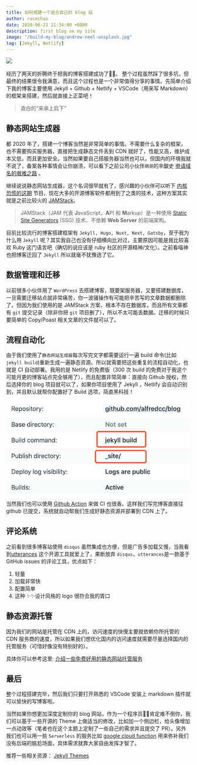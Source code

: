 ```yaml
---
title: 如何搭建一个适合自己的 blog 站
author: racechao
date: 2020-06-21 21:34:00 +0800
description: first blog on my site
image: "/build-my-blog/andrew-neel-unsplash.jpg"
tag: [Jekyll, Netlify]
---
```

<img src="/build-my-blog/andrew-neel-unsplash.jpg">

经历了两天的折腾终于把我的博客搭建成功了👏🧨。
整个过程虽然踩了很多坑，但最终的结果很令我满意，而且这个过程也是一个非常值得分享的事情。先简单介绍下我的博客主要使用 Jekyll + Github + Netlify + VSCode（用来写 Markdown）的框架来搭建，然后就直接上正菜吧！

> 直白的“来承上启下”

## 静态网站生成器

都 2020 年了，搭建一个博客当然是非常简单的事情。不需要什么复杂的框架，也不需要购买服务器，直接把生成静态文件丢到 CDN 就好了，性能又高，维护成本又低，而且更加安全。当然如果要自己搭服务器当然也可以，但国内的环境我就不说了，备案各种事情会让你崩溃，可以看下之前公司小伙伴`萌哥`的辛酸史 [申请域名的艰难之路](https://mengtnt.com/2020/02/11/submit-domain.html) 。

继续说说静态网站生成器，这个名词很早就有了，感兴趣的小伙伴可以听下 [内核恐慌的这期](https://pan.icu/3) 节目。现在大多的开源博客软件都用到了之类的技术，这种方案其实就是之前比较火的 [JAMStack](https://jamstack.org/)。

> JAMStack（JAM 代表 **J**avaScript，**A**PI 和 **M**arkup）是一种使用 [Static Site Generators](https://link.zhihu.com/?target=https%3A//www.staticgen.com/) (SSG) 技术、不依赖 **Web Server** 的前端架构。 

目前比较流行的博客搭建框架有 `Jekyll, Hugo, Nuxt, Next, Gatsby`，至于我为什么用 `Jekyll` 呢？其实我自己也没有仔细横向比对过，主要原因可能是我比较喜欢 Ruby 这门语言吧（确切的说应该是 ruby 社区的开源精神/文化）。之前看喵神也把博客迁回了 `Jekyll` 所以就毫不犹豫选了它。

## 数据管理和迁移

以前很多小伙伴用了 `WordPress` 去搭建博客，既要架服务器，又要搭建数据库，一旦需要迁移站点就非常痛苦，你一波骚操作有可能把辛苦写的文章数据都删除了。但因为我们使用的是 JAMStack 方案，根本不存在数据库，而且所有文章都有 `git` 提交记录（除非你把 `git` 项目删了），所以不太可能丢数据。迁移的时候只要简单的 Copy/Poast 相关文章的文件就可以了。

## 流程自动化

由于我们使用了`静态网站生成器`每次写完文字都需要运行一遍 build 命令(比如`jekyll build`)重新生成一遍静态资源。所以就需要把这些重复的流程自动化，也就是 CI 自动部署。我用的是 Netlify 的免费版（300 次 build 的免费对于我这个可能月更的博客站点完全够用了），而且配置非常简单：直接向 Github 授权，然后选择你的 blog 项目就可以了，如果你项目使用了 Jekyll ，Netlify 会自动识别到，并且默认就帮你配置好了 Build 选项，简直黑科技！

![netlify-build](netlify-build.png)

当然我们也可以使用 [Github Action](https://jekyllrb.com/docs/continuous-integration/github-actions/) 来做 CI 也很香。这样我们写完博客直接往 github 已提交，系统就自动帮我们生成好静态资源并部署到 CDN 上了。

## 评论系统
之前看到很多博客站使用 `disqus` 虽然集成也方便，但是广告多加载又慢，当我看到[utterances](https://utteranc.es/) 这个开源工具就爱上了，果断放弃 `disqus`，`utterances`是一款基于 GitHub issues 的评论工具，优点如下：
1. 轻量
2. 加载非常快
3. 配置简单
4. 这种 ✨✨设计风格的 logo 很符合我的胃口

## 静态资源托管
因为我们的网站是托管在 CDN 上的，访问速度的快慢主要就依赖你所托管的 CDN 服务商的速度，所以如果我们想优化国内的访问速度就需要尽量选择国内的托管服务（可惜好像没有特别好的）。

具体你可以参考这里:
<a href="https://github.com/lmk123/blog/issues/55" target="_blank" rel="">介绍一些免费好用的静态网站托管服务</a>

## 最后
整个过程搭建完毕，然后我们只要打开熟悉的 VSCode 安装上 markdown 插件就可以愉快的写博客啦。

当然如果你想更加深度定制你的 blog 网站，作为一个程序员👨‍💻‍肯定难不倒你，我们可以基于一些开源的 Theme 上做适当的修改，比如加一个侧边栏，给头像增加一点动效等（笔者也在这个主题上定制了一些自己的需求并且提交了 PR）。另外我们也可以用一些 `Serverless` 的服务比如 [google cloud function](https://cloud.google.com/functions) 用来弥补我们没有后端的尴尬场面，具体需求就靠大家自由发挥才智了。

推荐一些相关资源：
[Jekyll Themes](https://jamstackthemes.dev/ssg/jekyll/)


